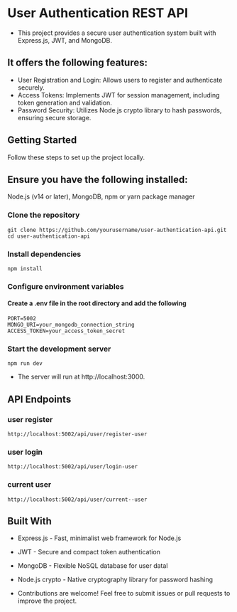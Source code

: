 # User Authentication REST API
- This project provides a secure user authentication system built with Express.js, JWT, and MongoDB.
## It offers the following features:
- User Registration and Login: Allows users to register and authenticate securely.
- Access Tokens: Implements JWT for session management, including token generation and validation.
- Password Security: Utilizes Node.js crypto library to hash passwords, ensuring secure storage.

## Getting Started
Follow these steps to set up the project locally.

## Ensure you have the following installed:
Node.js (v14 or later),
MongoDB,
npm or yarn package manager

### Clone the repository
    git clone https://github.com/yourusername/user-authentication-api.git
    cd user-authentication-api
### Install dependencies
    npm install
### Configure environment variables
#### Create a .env file in the root directory and add the following
    PORT=5002
    MONGO_URI=your_mongodb_connection_string
    ACCESS_TOKEN=your_access_token_secret
### Start the development server
    npm run dev
- The server will run at http://localhost:3000.
## API Endpoints
### user register
    http://localhost:5002/api/user/register-user	
### user login
    http://localhost:5002/api/user/login-user
### current user
    http://localhost:5002/api/user/current--user
## Built With
- Express.js - Fast, minimalist web framework for Node.js
- JWT - Secure and compact token authentication
- MongoDB - Flexible NoSQL database for user datal
- Node.js crypto - Native cryptography library for password hashing

- Contributions are welcome! Feel free to submit issues or pull requests to improve the project.



  



